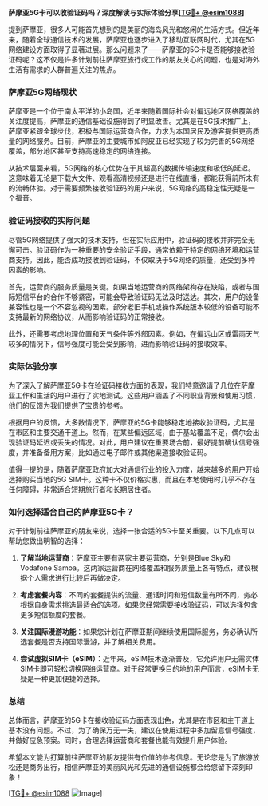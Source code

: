 **萨摩亚5G卡可以收验证码吗？深度解读与实际体验分享[[TG💪+ @esim1088](https://t.me/s/esim1088)]**

提到萨摩亚，很多人可能首先想到的是美丽的海岛风光和悠闲的生活方式。但近年来，随着全球通信技术的发展，萨摩亚也逐步进入了移动互联网时代，尤其在5G网络建设方面取得了显著进展。那么问题来了——萨摩亚的5G卡是否能够接收验证码呢？这不仅是许多计划前往萨摩亚旅行或工作的朋友关心的问题，也是对海外生活有需求的人群普遍关注的焦点。

### 萨摩亚5G网络现状

萨摩亚是一个位于南太平洋的小岛国，近年来随着国际社会对偏远地区网络覆盖的关注度提高，萨摩亚的通信基础设施得到了明显改善。尤其是在5G技术推广上，萨摩亚紧跟全球步伐，积极与国际运营商合作，力求为本国居民及游客提供更高质量的网络服务。目前，萨摩亚的主要城市如阿皮亚已经实现了较为完善的5G网络覆盖，部分地区甚至支持高速稳定的网络连接。

从技术层面来看，5G网络的核心优势在于其超高的数据传输速度和极低的延迟。这意味着无论是下载大文件、观看高清视频还是进行在线直播，都能获得前所未有的流畅体验。对于需要频繁接收验证码的用户来说，5G网络的高稳定性无疑是一个福音。

### 验证码接收的实际问题

尽管5G网络提供了强大的技术支持，但在实际应用中，验证码的接收并非完全无懈可击。验证码作为一种重要的安全验证手段，通常依赖于特定的网络环境和运营商支持。因此，能否成功接收到验证码，不仅取决于5G网络的质量，还受到多种因素的影响。

首先，运营商的服务质量是关键。如果当地运营商的网络架构存在缺陷，或者与国际短信平台的合作不够紧密，可能会导致验证码无法及时送达。其次，用户的设备兼容性也是一个不容忽视的因素。部分老旧手机或操作系统版本较低的设备可能不支持最新的网络协议，从而影响验证码的正常接收。

此外，还需要考虑地理位置和天气条件等外部因素。例如，在偏远山区或雷雨天气较多的情况下，信号强度可能会受到影响，进而影响验证码的接收效率。

### 实际体验分享

为了深入了解萨摩亚5G卡在验证码接收方面的表现，我们特意邀请了几位在萨摩亚工作和生活的用户进行了实地测试。这些用户涵盖了不同职业背景和使用习惯，他们的反馈为我们提供了宝贵的参考。

根据用户的反馈，大多数情况下，萨摩亚的5G卡能够稳定地接收验证码，尤其是在市区和主要交通干道上。然而，在某些偏远区域，由于基站覆盖不足，偶尔会出现验证码延迟或丢失的情况。对此，用户建议在重要场合前，最好提前确认信号强度，并准备备用方案，比如通过电子邮件或其他渠道接收验证码。

值得一提的是，随着萨摩亚政府加大对通信行业的投入力度，越来越多的用户开始选择购买当地的5G SIM卡。这种卡不仅价格实惠，而且在本地使用时几乎不存在任何障碍，非常适合短期旅行者和长期居住者。

### 如何选择适合自己的萨摩亚5G卡？

对于计划前往萨摩亚的朋友来说，选择一张合适的5G卡至关重要。以下几点可以帮助您做出明智的选择：

1. **了解当地运营商**：萨摩亚主要有两家主要运营商，分别是Blue Sky和Vodafone Samoa。这两家运营商在网络覆盖和服务质量上各有特点，建议根据个人需求进行比较后再做决定。
   
2. **考虑套餐内容**：不同的套餐提供的流量、通话时间和短信数量有所不同，务必根据自身需求挑选最适合的选项。如果您经常需要接收验证码，可以选择包含更多短信额度的套餐。

3. **关注国际漫游功能**：如果您计划在萨摩亚期间继续使用国际服务，务必确认所选套餐是否支持国际漫游，并了解相关费用。

4. **尝试虚拟SIM卡（eSIM）**：近年来，eSIM技术逐渐普及，它允许用户无需实体SIM卡即可轻松切换网络运营商。对于经常更换目的地的用户而言，eSIM卡无疑是一种更加便捷的选择。

### 总结

总体而言，萨摩亚的5G卡在接收验证码方面表现出色，尤其是在市区和主干道上基本没有问题。不过，为了确保万无一失，建议在使用过程中多加留意信号强度，并做好应急预案。同时，合理选择运营商和套餐也能有效提升用户体验。

希望本文能为打算前往萨摩亚的朋友提供有价值的参考信息。无论您是为了旅游放松还是商务出行，相信萨摩亚的美丽风光和先进的通信设施都会给您留下深刻印象！

[[TG💪+ @esim1088](https://t.me/s/esim1088) ![Image](https://i.postimg.cc/4NQfJmqS/Snipaste-2025-05-13-00-14-12.png)]